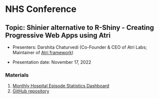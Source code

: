 # NHS Conference

## Topic: Shinier alternative to R-Shiny - Creating Progressive Web Apps using Atri

- Presenters: Darshita Chaturvedi (Co-Founder & CEO of Atri Labs; Maintainer of [Atri framework](https://github.com/Atri-Labs/atrilabs-engine))

- Presentation date: November 17, 2022

### Materials

1. [Monthly Hospital Episode Statistics Dashboard](https://www.loom.com/share/8654f0e473e24ef99d1d6a35f43a6ea2)
2. [GitHub repository](https://github.com/Atri-Apps/nhs_demo)